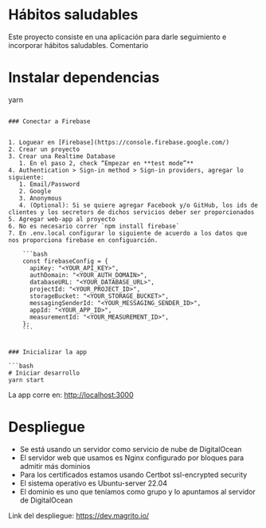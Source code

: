 # Hábitos saludables

Este proyecto consiste en una aplicación para darle seguimiento e incorporar hábitos saludables.
Comentario
# Instalar dependencias

yarn

```

### Conectar a Firebase


1. Loguear en [Firebase](https://console.firebase.google.com/)
2. Crear un proyecto
3. Crear una Realtime Database
   1. En el paso 2, check “Empezar en **test mode”**
4. Authentication > Sign-in method > Sign-in providers, agregar lo siguiente:
   1. Email/Password
   2. Google
   3. Anonymous
   4. (Optional): Si se quiere agregar Facebook y/o GitHub, los ids de clientes y los secretors de dichos servicios deber ser proporcionados
5. Agregar web-app al proyecto
6. No es necesario correr `npm install firebase`
7. En .env.local configurar lo siguiente de acuerdo a los datos que nos proporciona firebase en configuarción.

    ```bash
    const firebaseConfig = {
      apiKey: "<YOUR_API_KEY>",
      authDomain: "<YOUR_AUTH_DOMAIN>",
      databaseURL: "<YOUR_DATABASE_URL>",
      projectId: "<YOUR_PROJECT_ID>",
      storageBucket: "<YOUR_STORAGE_BUCKET>",
      messagingSenderId: "<YOUR_MESSAGING_SENDER_ID>",
      appId: "<YOUR_APP_ID>",
      measurementId: "<YOUR_MEASUREMENT_ID>",
    };
    ```


### Inicializar la app

```bash
# Iniciar desarrollo
yarn start
```
La app corre en: [http://localhost:3000](http://localhost:3000/)

# Despliegue

- Se está usando un servidor como servicio de nube de DigitalOcean
- El servidor web que usamos es Nginx configurado por bloques para admitir más dominios
- Para los certificados estamos usando Certbot ssl-encrypted security
- El sistema operativo es Ubuntu-server 22.04
- El dominio es uno que teníamos como grupo y lo apuntamos al servidor de DigitalOcean

Link del despliegue: https://dev.magrito.io/
